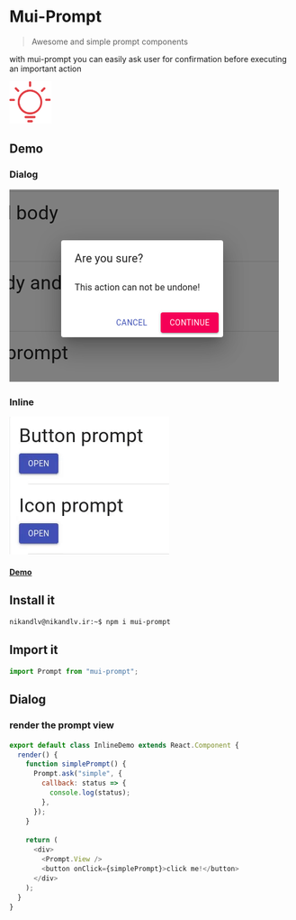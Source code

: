 # Mui-Prompt

> Awesome and simple prompt components

with mui-prompt you can easily ask user for confirmation before executing an important action

<img src="icon.png" alt="drawing" width="75"/>

## Demo

### Dialog

<img src="dialog.png" alt="drawing" />

### Inline

<img src="inline.gif" alt="drawing" />

#### [Demo](http://nikandlv.github.io/mui-prompt)

## Install it

```console
nikandlv@nikandlv.ir:~$ npm i mui-prompt
```

## Import it

```js
import Prompt from "mui-prompt";
```

## Dialog

### render the prompt view

```js
export default class InlineDemo extends React.Component {
  render() {
    function simplePrompt() {
      Prompt.ask("simple", {
        callback: status => {
          console.log(status);
        },
      });
    }

    return (
      <div>
        <Prompt.View />
        <button onClick={simplePrompt}>click me!</button>
      </div>
    );
  }
}
```
